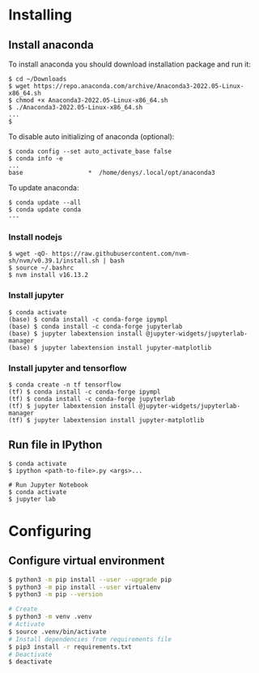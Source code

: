 
# Installing

## Install anaconda

To install anaconda you should download installation package and run it:
```shell
$ cd ~/Downloads
$ wget https://repo.anaconda.com/archive/Anaconda3-2022.05-Linux-x86_64.sh
$ chmod +x Anaconda3-2022.05-Linux-x86_64.sh
$ ./Anaconda3-2022.05-Linux-x86_64.sh
...
$ 
```

To disable auto initializing of anaconda (optional):
```shell
$ conda config --set auto_activate_base false
$ conda info -e
...
base                  *  /home/denys/.local/opt/anaconda3
```

To update anaconda:
```shell
$ conda update --all
$ conda update conda
---
```

### Install nodejs

```shell
$ wget -qO- https://raw.githubusercontent.com/nvm-sh/nvm/v0.39.1/install.sh | bash
$ source ~/.bashrc
$ nvm install v16.13.2
```

### Install jupyter

```shell
$ conda activate
(base) $ conda install -c conda-forge ipympl
(base) $ conda install -c conda-forge jupyterlab
(base) $ jupyter labextension install @jupyter-widgets/jupyterlab-manager
(base) $ jupyter labextension install jupyter-matplotlib
```

### Install jupyter and tensorflow

```shell
$ conda create -n tf tensorflow
(tf) $ conda install -c conda-forge ipympl
(tf) $ conda install -c conda-forge jupyterlab
(tf) $ jupyter labextension install @jupyter-widgets/jupyterlab-manager
(tf) $ jupyter labextension install jupyter-matplotlib
```

## Run file in IPython

```shell
$ conda activate
$ ipython <path-to-file>.py <args>...

# Run Jupyter Notebook
$ conda activate
$ jupyter lab
```

# Configuring

## Configure virtual environment

```bash
$ python3 -m pip install --user --upgrade pip
$ python3 -m pip install --user virtualenv
$ python3 -m pip --version

# Create 
$ python3 -m venv .venv
# Activate
$ source .venv/bin/activate
# Install dependencies from requirements file
$ pip3 install -r requirements.txt
# Deactivate
$ deactivate
```